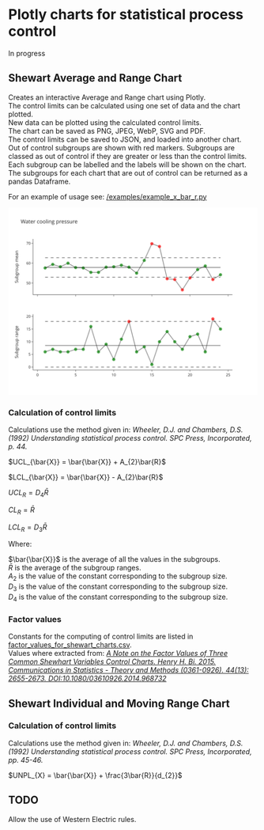 # Plotly charts for statistical process control

In progress

## Shewart Average and Range Chart
Creates an interactive Average and Range chart using Plotly.  
The control limits can be calculated using one set of data and the chart plotted.  
New data can be plotted using the calculated control limits.  
The chart can be saved as PNG, JPEG, WebP, SVG and PDF.  
The control limits can be saved to JSON, and  loaded into another chart.  
Out of control subgroups are shown with red markers.
Subgroups are classed as out of control if they are greater or less than the control limits.  
Each subgroup can be labelled and the labels will be shown on the chart.  
The subgroups for each chart that are out of control can be returned as a pandas Dataframe.

For an example of usage see: [/examples/example_x_bar_r.py](/examples/example_x_bar_r.py)

![Water_chart.svg](examples%2FWater_chart.svg)


### Calculation of control limits
Calculations use the method given in: <em>Wheeler, D.J. and Chambers, D.S. (1992) Understanding statistical process control. SPC Press, Incorporated, p. 44.</em>  

$UCL_{\bar{X}} = \bar{\bar{X}} + A_{2}\bar{R}$  
  
$LCL_{\bar{X}} = \bar{\bar{X}} - A_{2}\bar{R}$  
  
$UCL_{R} = D_{4}\bar{R}$  
  
$CL_{R} = \bar{R}$  
  
$LCL_{R} = D_{3}\bar{R}$

Where:

$\bar{\bar{X}}$ is the average of all the values in the subgroups.  
$\bar{R}$ is the average of the subgroup ranges.  
$A_{2}$ is the value of the constant corresponding to the subgroup size.  
$D_{3}$ is the value of the constant corresponding to the subgroup size.  
$D_{4}$ is the value of the constant corresponding to the subgroup size.
### Factor values
Constants for the computing of control limits are listed in [factor_values_for_shewart_charts.csv](constants/factor_values_for_shewart_charts.csv).  
Values where extracted from: 
<em>[A Note on the Factor Values of Three Common Shewhart Variables Control Charts. Henry H. Bi. 2015. Communications in Statistics - Theory and Methods (0361-0926). 44(13): 2655-2673. DOI:10.1080/03610926.2014.968732](https://www.researchgate.net/publication/275236350_A_Note_on_the_Factor_Values_of_Three_Common_Shewhart_Variables_Control_Charts_Henry_H_Bi_2015_Communications_in_Statistics_-_Theory_and_Methods_0361-0926_4413_2655-2673_httpdxdoiorg1010800361092620149)</em>


## Shewart Individual and Moving Range Chart
### Calculation of control limits
Calculations use the method given in: <em>Wheeler, D.J. and Chambers, D.S. (1992) Understanding statistical process control. SPC Press, Incorporated, pp. 45-46.</em>  

$UNPL_{X} = \bar{\bar{X}} + \frac{3\bar{R}}{d_{2}}$

## TODO
Allow the use of Western Electric rules.
